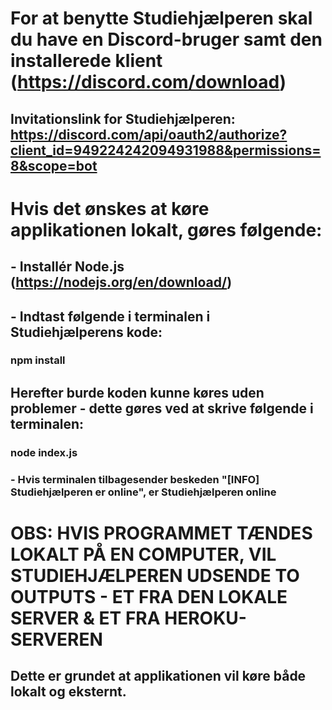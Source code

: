 # For at benytte Studiehjælperen skal du have en Discord-bruger samt den installerede klient (https://discord.com/download)
## Invitationslink for Studiehjælperen: https://discord.com/api/oauth2/authorize?client_id=949224242094931988&permissions=8&scope=bot

# Hvis det ønskes at køre applikationen lokalt, gøres følgende:
## - Installér Node.js (https://nodejs.org/en/download/)
## - Indtast følgende i terminalen i Studiehjælperens kode:
### npm install

## Herefter burde koden kunne køres uden problemer - dette gøres ved at skrive følgende i terminalen:
### node index.js
### - Hvis terminalen tilbagesender beskeden "[INFO] Studiehjælperen er online", er Studiehjælperen online
# OBS: HVIS PROGRAMMET TÆNDES LOKALT PÅ EN COMPUTER, VIL STUDIEHJÆLPEREN UDSENDE TO OUTPUTS - ET FRA DEN LOKALE SERVER & ET FRA HEROKU-SERVEREN
## Dette er grundet at applikationen vil køre både lokalt og eksternt.